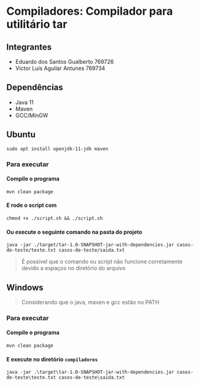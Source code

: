 # Compiladores: Compilador para utilitário tar

## Integrantes ##

- Eduardo dos Santos Gualberto 769726
- Victor Luís Aguilar Antunes 769734

## Dependências
- Java 11
- Maven
- GCC/MinGW
## Ubuntu
```
sudo apt install openjdk-11-jdk maven
```

### Para executar
#### Compile o programa
```
mvn clean package
```

#### E rode o script com 
```
chmod +x ./script.sh && ./script.sh
```

#### Ou execute o seguinte comando na pasta do projeto
```
java -jar ./target/tar-1.0-SNAPSHOT-jar-with-dependencies.jar casos-de-teste/teste.txt casos-de-teste/saida.txt
```
> É possível que o comando ou script não funcione corretamente devido a espaços no diretório do arquivo

## Windows
> Considerando que o java, maven e gcc estão no PATH

### Para executar
#### Compile o programa
```
mvn clean package
```

#### E execute no diretório ```compiladores```
```
java -jar .\target\tar-1.0-SNAPSHOT-jar-with-dependencies.jar casos-de-teste\teste.txt casos-de-teste\saida.txt          
```
